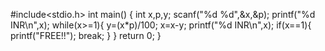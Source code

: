 #include<stdio.h>
int main()
{
int x,p,y;
scanf("%d %d",&x,&p);
printf("%d INR\n",x);
while(x>=1){
y=(x*p)/100;
x=x-y;
printf("%d INR\n",x);
if(x==1){
printf("FREE!!");
break;
}
}
return 0;
}
